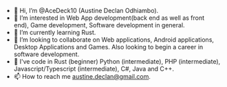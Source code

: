 - 👋 Hi, I’m @AceDeck10 (Austine Declan Odhiambo).
- 👀 I’m interested in Web App development(back end as well as front end), Game development, Software development in general.
- 🌱 I’m currently learning Rust.
- 💞️ I’m looking to collaborate on Web applications, Android applications, Desktop Applications and Games. Also looking to begin a career in software development. 
- 📖 I've code in Rust (beginner) Python (intermediate), PHP (intermediate), Javascript/Typescript (intermediate), C#, Java and C++.
- 📫 How to reach me austine.declan@gmail.com.

<!---
AceDeck10/AceDeck10 is a ✨ special ✨ repository because its `README.md` (this file) appears on your GitHub profile.
You can click the Preview link to take a look at your changes.
--->
